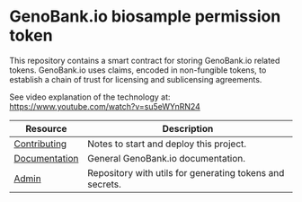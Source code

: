 # GenoBank.io biosample permission token

This repository contains a smart contract for storing GenoBank.io related tokens. GenoBank.io uses claims, encoded in non-fungible tokens, to establish a chain of trust for licensing and sublicensing agreements.

See video explanation of the technology at: https://www.youtube.com/watch?v=su5eWYnRN24

| Resource | Description
|-|-
| [Contributing](https://github.com/Genobank/biosample-permission-token/blob/master/CONTRIBUTING.md) | Notes to start and deploy this project.
| [Documentation](https://github.com/Genobank/docs) | General GenoBank.io documentation.
| [Admin](https://admin.genobank.io) | Repository with utils for generating tokens and secrets.
